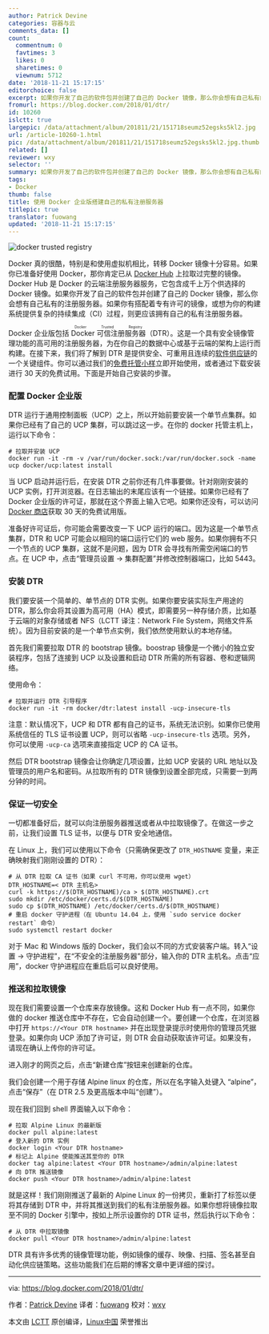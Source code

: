 ```yaml
---
author: Patrick Devine
categories: 容器与云
comments_data: []
count:
  commentnum: 0
  favtimes: 3
  likes: 0
  sharetimes: 0
  viewnum: 5712
date: '2018-11-21 15:17:15'
editorchoice: false
excerpt: 如果你开发了自己的软件包并创建了自己的 Docker 镜像，那么你会想有自己私有的注册服务器。如果你有搭配着专有许可的镜像，或想为你的构建系统提供复杂的持续集成（CI）过程，则更应该拥有自己的私有注册服务器。
fromurl: https://blog.docker.com/2018/01/dtr/
id: 10260
islctt: true
largepic: /data/attachment/album/201811/21/151718seumz52egsks5kl2.jpg
url: /article-10260-1.html
pic: /data/attachment/album/201811/21/151718seumz52egsks5kl2.jpg.thumb.jpg
related: []
reviewer: wxy
selector: ''
summary: 如果你开发了自己的软件包并创建了自己的 Docker 镜像，那么你会想有自己私有的注册服务器。如果你有搭配着专有许可的镜像，或想为你的构建系统提供复杂的持续集成（CI）过程，则更应该拥有自己的私有注册服务器。
tags:
- Docker
thumb: false
title: 使用 Docker 企业版搭建自己的私有注册服务器
titlepic: true
translator: fuowang
updated: '2018-11-21 15:17:15'
---
```


![docker trusted registry](/data/attachment/album/201811/21/151718seumz52egsks5kl2.jpg)


Docker 真的很酷，特别是和使用虚拟机相比，转移 Docker 镜像十分容易。如果你已准备好使用 Docker，那你肯定已从 [Docker Hub](https://hub.docker.com/) 上拉取过完整的镜像。Docker Hub 是 Docker 的云端注册服务器服务，它包含成千上万个供选择的 Docker 镜像。如果你开发了自己的软件包并创建了自己的 Docker 镜像，那么你会想有自己私有的注册服务器。如果你有搭配着专有许可的镜像，或想为你的构建系统提供复杂的持续集成（CI）过程，则更应该拥有自己的私有注册服务器。


Docker 企业版包括 <ruby> Docker 可信注册服务器 <rt>  Docker Trusted Registry </rt></ruby>（DTR）。这是一个具有安全镜像管理功能的高可用的注册服务器，为在你自己的数据中心或基于云端的架构上运行而构建。在接下来，我们将了解到 DTR 是提供安全、可重用且连续的[软件供应链](https://blog.docker.com/2016/08/securing-enterprise-software-supply-chain-using-docker/)的一个关键组件。你可以通过我们的[免费托管小样](https://www.docker.com/trial)立即开始使用，或者通过下载安装进行 30 天的免费试用。下面是开始自己安装的步骤。


### 配置 Docker 企业版


DTR 运行于通用控制面板（UCP）之上，所以开始前要安装一个单节点集群。如果你已经有了自己的 UCP 集群，可以跳过这一步。在你的 docker 托管主机上，运行以下命令：



```
# 拉取并安装 UCP
docker run -it -rm -v /var/run/docker.sock:/var/run/docker.sock -name ucp docker/ucp:latest install
```

当 UCP 启动并运行后，在安装 DTR 之前你还有几件事要做。针对刚刚安装的 UCP 实例，打开浏览器。在日志输出的末尾应该有一个链接。如果你已经有了 Docker 企业版的许可证，那就在这个界面上输入它吧。如果你还没有，可以访问 [Docker 商店](https://store.docker.com/search?offering=enterprise&page=1&q=&type=edition)获取 30 天的免费试用版。


准备好许可证后，你可能会需要改变一下 UCP 运行的端口。因为这是一个单节点集群，DTR 和 UCP 可能会以相同的端口运行它们的 web 服务。如果你拥有不只一个节点的 UCP 集群，这就不是问题，因为 DTR 会寻找有所需空闲端口的节点。在 UCP 中，点击“管理员设置 -> 集群配置”并修改控制器端口，比如 5443。


### 安装 DTR


我们要安装一个简单的、单节点的 DTR 实例。如果你要安装实际生产用途的 DTR，那么你会将其设置为高可用（HA）模式，即需要另一种存储介质，比如基于云端的对象存储或者 NFS（LCTT 译注：Network File System，网络文件系统）。因为目前安装的是一个单节点实例，我们依然使用默认的本地存储。


首先我们需要拉取 DTR 的 bootstrap 镜像。boostrap 镜像是一个微小的独立安装程序，包括了连接到 UCP 以及设置和启动 DTR 所需的所有容器、卷和逻辑网络。


使用命令：



```
# 拉取并运行 DTR 引导程序
docker run -it -rm docker/dtr:latest install -ucp-insecure-tls
```

注意：默认情况下，UCP 和 DTR 都有自己的证书，系统无法识别。如果你已使用系统信任的 TLS 证书设置 UCP，则可以省略 `-ucp-insecure-tls` 选项。另外，你可以使用 `-ucp-ca` 选项来直接指定 UCP 的 CA 证书。


然后 DTR bootstrap 镜像会让你确定几项设置，比如 UCP 安装的 URL 地址以及管理员的用户名和密码。从拉取所有的 DTR 镜像到设置全部完成，只需要一到两分钟的时间。


### 保证一切安全


一切都准备好后，就可以向注册服务器推送或者从中拉取镜像了。在做这一步之前，让我们设置 TLS 证书，以便与 DTR 安全地通信。


在 Linux 上，我们可以使用以下命令（只需确保更改了 `DTR_HOSTNAME` 变量，来正确映射我们刚刚设置的 DTR）：



```
# 从 DTR 拉取 CA 证书（如果 curl 不可用，你可以使用 wget）
DTR_HOSTNAME=< DTR 主机名>
curl -k https://$(DTR_HOSTNAME)/ca > $(DTR_HOSTNAME).crt
sudo mkdir /etc/docker/certs.d/$(DTR_HOSTNAME)
sudo cp $(DTR_HOSTNAME) /etc/docker/certs.d/$(DTR_HOSTNAME)
# 重启 docker 守护进程（在 Ubuntu 14.04 上，使用 `sudo service docker restart` 命令）
sudo systemctl restart docker
```

对于 Mac 和 Windows 版的 Docker，我们会以不同的方式安装客户端。转入“设置 -> 守护进程”，在“不安全的注册服务器”部分，输入你的 DTR 主机名。点击“应用”，docker 守护进程应在重启后可以良好使用。


### 推送和拉取镜像


现在我们需要设置一个仓库来存放镜像。这和 Docker Hub 有一点不同，如果你做的 docker 推送仓库中不存在，它会自动创建一个。要创建一个仓库，在浏览器中打开 `https://<Your DTR hostname>` 并在出现登录提示时使用你的管理员凭据登录。如果你向 UCP 添加了许可证，则 DTR 会自动获取该许可证。如果没有，请现在确认上传你的许可证。


进入刚才的网页之后，点击“新建仓库”按钮来创建新的仓库。


我们会创建一个用于存储 Alpine linux 的仓库，所以在名字输入处键入 “alpine”，点击“保存”（在 DTR 2.5 及更高版本中叫“创建”）。


现在我们回到 shell 界面输入以下命令：



```
# 拉取 Alpine Linux 的最新版
docker pull alpine:latest
# 登入新的 DTR 实例
docker login <Your DTR hostname>
# 标记上 Alpine 使能推送其至你的 DTR
docker tag alpine:latest <Your DTR hostname>/admin/alpine:latest
# 向 DTR 推送镜像
docker push <Your DTR hostname>/admin/alpine:latest
```

就是这样！我们刚刚推送了最新的 Alpine Linux 的一份拷贝，重新打了标签以便将其存储到 DTR 中，并将其推送到我们的私有注册服务器。如果你想将镜像拉取至不同的 Docker 引擎中，按如上所示设置你的 DTR 证书，然后执行以下命令：



```
# 从 DTR 中拉取镜像
docker pull <Your DTR hostname>/admin/alpine:latest
```

DTR 具有许多优秀的镜像管理功能，例如镜像的缓存、映像、扫描、签名甚至自动化供应链策略。这些功能我们在后期的博客文章中更详细的探讨。




---


via: <https://blog.docker.com/2018/01/dtr/>


作者：[Patrick Devine](https://blog.docker.com/author/pdevine/) 译者：[fuowang](https://github.com/fuowang) 校对：[wxy](https://github.com/wxy)


本文由 [LCTT](https://github.com/LCTT/TranslateProject) 原创编译，[Linux中国](https://linux.cn/) 荣誉推出